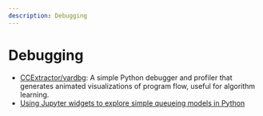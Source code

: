 ```yaml
---
description: Debugging
---
```


# Debugging

* [CCExtractor/vardbg](https://github.com/CCExtractor/vardbg): A simple Python debugger and profiler that generates animated visualizations of program flow, useful for algorithm learning.
* [Using Jupyter widgets to explore simple queueing models in Python](http://hselab.org/jupyter-widgets-explore-queueing-models.html) 
